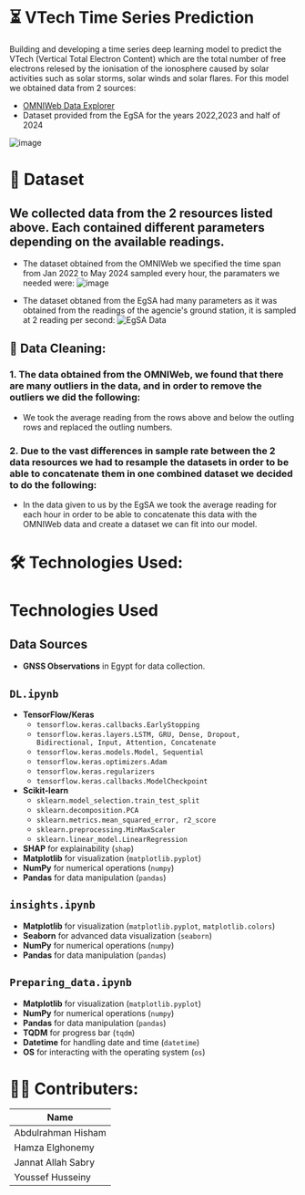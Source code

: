 # :hourglass_flowing_sand: VTech Time Series Prediction
 Building and developing a time series deep learning model to predict the VTech (Vertical Total Electron Content) which are the total number of free electrons relesed by the ionisation of the ionosphere caused by solar activities such as solar storms, solar winds and solar flares. For this model we obtained data from 2 sources:
- [OMNIWeb Data Explorer](https://omniweb.gsfc.nasa.gov/form/dx1.html)
- Dataset provided from the EgSA for the years 2022,2023 and half of 2024



![image](https://github.com/user-attachments/assets/67c14c54-00ba-47d7-8712-32fb64394c06)


# :open_file_folder: Dataset
## We collected data from the 2 resources listed above. Each contained different parameters depending on the available readings. 
- The dataset obtained from the OMNIWeb we specified the time span from Jan 2022 to May 2024 sampled every hour, the paramaters we needed were:
![image](https://github.com/user-attachments/assets/0cdeb21d-78b4-4cfb-ac2b-7e5994a0c511)

- The dataset obtaned from the EgSA had many parameters as it was obtained from the readings of the agencie's ground station, it is sampled at 2 reading per second:
![EgSA Data](https://github.com/user-attachments/assets/c70ac9e8-7185-4f2b-b2ea-7a554d2145a1)

  
## 🔄 Data Cleaning:
### 1. The data obtained from the OMNIWeb, we found that there are many outliers in the data, and in order to remove the outliers we did the following:
- We took the average reading from the rows above and below the outling rows and replaced the outling numbers.
### 2. Due to the vast differences in sample rate between the 2 data resources we had to resample the datasets in order to be able to concatenate them in one combined dataset we decided to do the following:
-  In the data given to us by the EgSA we took the average reading for each hour in order to be able to concatenate this data with the OMNIWeb data and create a dataset we can fit into our model. 

# 🛠️ Technologies Used:
# Technologies Used

## Data Sources
- **GNSS Observations** in Egypt for data collection.

## `DL.ipynb`
- **TensorFlow/Keras**
  - `tensorflow.keras.callbacks.EarlyStopping`
  - `tensorflow.keras.layers.LSTM, GRU, Dense, Dropout, Bidirectional, Input, Attention, Concatenate`
  - `tensorflow.keras.models.Model, Sequential`
  - `tensorflow.keras.optimizers.Adam`
  - `tensorflow.keras.regularizers`
  - `tensorflow.keras.callbacks.ModelCheckpoint`
- **Scikit-learn**
  - `sklearn.model_selection.train_test_split`
  - `sklearn.decomposition.PCA`
  - `sklearn.metrics.mean_squared_error, r2_score`
  - `sklearn.preprocessing.MinMaxScaler`
  - `sklearn.linear_model.LinearRegression`
- **SHAP** for explainability (`shap`)
- **Matplotlib** for visualization (`matplotlib.pyplot`)
- **NumPy** for numerical operations (`numpy`)
- **Pandas** for data manipulation (`pandas`)

## `insights.ipynb`
- **Matplotlib** for visualization (`matplotlib.pyplot`, `matplotlib.colors`)
- **Seaborn** for advanced data visualization (`seaborn`)
- **NumPy** for numerical operations (`numpy`)
- **Pandas** for data manipulation (`pandas`)

## `Preparing_data.ipynb`
- **Matplotlib** for visualization (`matplotlib.pyplot`)
- **NumPy** for numerical operations (`numpy`)
- **Pandas** for data manipulation (`pandas`)
- **TQDM** for progress bar (`tqdm`)
- **Datetime** for handling date and time (`datetime`)
- **OS** for interacting with the operating system (`os`)


# 🤝🏼 Contributers:
|  Name |
| --- |
| Abdulrahman Hisham |
| Hamza Elghonemy |
| Jannat Allah Sabry |
| Youssef Husseiny |








